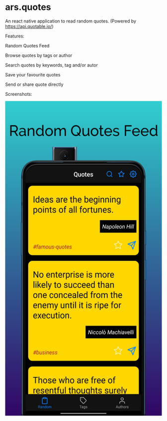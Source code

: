 # ars.quotes
An react native application to read random quotes. (Powered by https://api.quotable.io/)

Features:

Random Quotes Feed

Browse quotes by tags or author

Search quotes by keywords, tag and/or autor

Save your favourite quotes

Send or share quote directly

Screenshots:

![Alt text](/screenshots/by_random.png?raw=true "Random Quote Feeds")

